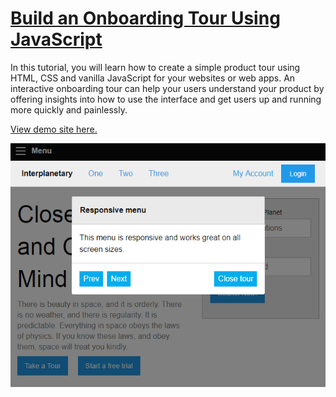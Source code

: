# [Build an Onboarding Tour Using JavaScript](https://webdesign.tutsplus.com/courses/build-an-onboarding-tour-using-javascript?ec_promo=short_course)

In this tutorial, you will learn how to create a simple product tour using HTML, CSS and vanilla JavaScript for your websites or web apps. An interactive onboarding tour can help your users understand your product by offering insights into how to use the interface and get users up and running more quickly and painlessly.

[View demo site here.](https://webdevtuts.github.io/onboarding_tour/)

![Preview](screenshot.png)
